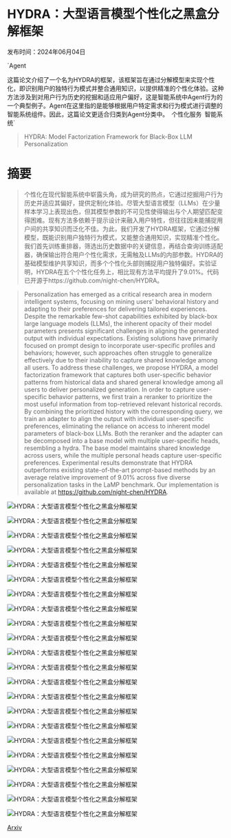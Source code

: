 # HYDRA：大型语言模型个性化之黑盒分解框架

发布时间：2024年06月04日

`Agent

这篇论文介绍了一个名为HYDRA的框架，该框架旨在通过分解模型来实现个性化，即识别用户的独特行为模式并整合通用知识，以提供精准的个性化体验。这种方法涉及到对用户行为历史的挖掘和适应用户偏好，这是智能系统中Agent行为的一个典型例子。Agent在这里指的是能够根据用户特定需求和行为模式进行调整的智能系统组件。因此，这篇论文更适合归类到Agent分类中。` `个性化服务` `智能系统`

> HYDRA: Model Factorization Framework for Black-Box LLM Personalization

# 摘要

> 个性化在现代智能系统中崭露头角，成为研究的热点，它通过挖掘用户行为历史并适应其偏好，提供定制化体验。尽管大型语言模型（LLMs）在少量样本学习上表现出色，但其模型参数的不可见性使得输出与个人期望匹配变得困难。现有方法多依赖于提示设计来融入用户特性，但往往因未能捕捉用户间的共享知识而泛化不佳。为此，我们开发了HYDRA框架，它通过分解模型，既能识别用户独特行为模式，又能整合通用知识，实现精准个性化。我们首先训练重排器，筛选出历史数据中的关键信息，再结合查询训练适配器，确保输出符合用户个性化需求，无需触及LLMs的内部参数。HYDRA的基础模型维护共享知识，而多个个性化头部则捕捉用户独特偏好。实验证明，HYDRA在五个个性化任务上，相比现有方法平均提升了9.01%。代码已开源于https://github.com/night-chen/HYDRA。

> Personalization has emerged as a critical research area in modern intelligent systems, focusing on mining users' behavioral history and adapting to their preferences for delivering tailored experiences. Despite the remarkable few-shot capabilities exhibited by black-box large language models (LLMs), the inherent opacity of their model parameters presents significant challenges in aligning the generated output with individual expectations. Existing solutions have primarily focused on prompt design to incorporate user-specific profiles and behaviors; however, such approaches often struggle to generalize effectively due to their inability to capture shared knowledge among all users. To address these challenges, we propose HYDRA, a model factorization framework that captures both user-specific behavior patterns from historical data and shared general knowledge among all users to deliver personalized generation. In order to capture user-specific behavior patterns, we first train a reranker to prioritize the most useful information from top-retrieved relevant historical records. By combining the prioritized history with the corresponding query, we train an adapter to align the output with individual user-specific preferences, eliminating the reliance on access to inherent model parameters of black-box LLMs. Both the reranker and the adapter can be decomposed into a base model with multiple user-specific heads, resembling a hydra. The base model maintains shared knowledge across users, while the multiple personal heads capture user-specific preferences. Experimental results demonstrate that HYDRA outperforms existing state-of-the-art prompt-based methods by an average relative improvement of 9.01% across five diverse personalization tasks in the LaMP benchmark. Our implementation is available at https://github.com/night-chen/HYDRA.

![HYDRA：大型语言模型个性化之黑盒分解框架](../../../paper_images/2406.02888/x1.png)

![HYDRA：大型语言模型个性化之黑盒分解框架](../../../paper_images/2406.02888/fire.png)

![HYDRA：大型语言模型个性化之黑盒分解框架](../../../paper_images/2406.02888/ice.png)

![HYDRA：大型语言模型个性化之黑盒分解框架](../../../paper_images/2406.02888/x2.png)

![HYDRA：大型语言模型个性化之黑盒分解框架](../../../paper_images/2406.02888/user.png)

![HYDRA：大型语言模型个性化之黑盒分解框架](../../../paper_images/2406.02888/x3.png)

![HYDRA：大型语言模型个性化之黑盒分解框架](../../../paper_images/2406.02888/x4.png)

![HYDRA：大型语言模型个性化之黑盒分解框架](../../../paper_images/2406.02888/x5.png)

![HYDRA：大型语言模型个性化之黑盒分解框架](../../../paper_images/2406.02888/x6.png)

![HYDRA：大型语言模型个性化之黑盒分解框架](../../../paper_images/2406.02888/x7.png)

![HYDRA：大型语言模型个性化之黑盒分解框架](../../../paper_images/2406.02888/x8.png)

![HYDRA：大型语言模型个性化之黑盒分解框架](../../../paper_images/2406.02888/x9.png)

![HYDRA：大型语言模型个性化之黑盒分解框架](../../../paper_images/2406.02888/x10.png)

![HYDRA：大型语言模型个性化之黑盒分解框架](../../../paper_images/2406.02888/x11.png)

![HYDRA：大型语言模型个性化之黑盒分解框架](../../../paper_images/2406.02888/x12.png)

![HYDRA：大型语言模型个性化之黑盒分解框架](../../../paper_images/2406.02888/x13.png)

![HYDRA：大型语言模型个性化之黑盒分解框架](../../../paper_images/2406.02888/x14.png)

![HYDRA：大型语言模型个性化之黑盒分解框架](../../../paper_images/2406.02888/x15.png)

![HYDRA：大型语言模型个性化之黑盒分解框架](../../../paper_images/2406.02888/x16.png)

![HYDRA：大型语言模型个性化之黑盒分解框架](../../../paper_images/2406.02888/x17.png)

![HYDRA：大型语言模型个性化之黑盒分解框架](../../../paper_images/2406.02888/x18.png)

![HYDRA：大型语言模型个性化之黑盒分解框架](../../../paper_images/2406.02888/x19.png)

[Arxiv](https://arxiv.org/abs/2406.02888)